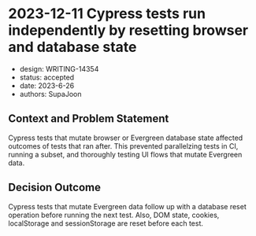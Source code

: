 # 2023-12-11 Cypress tests run independently by resetting browser and database state

- design: WRITING-14354
- status: accepted
- date: 2023-6-26
- authors: SupaJoon

## Context and Problem Statement

Cypress tests that mutate browser or Evergreen database state affected outcomes of tests that ran after. This prevented parallelzing tests in CI, running a subset, and thoroughly testing UI flows that mutate Evergreen data.

## Decision Outcome

Cypress tests that mutate Evergreen data follow up with a database reset operation before running the next test. Also, DOM state, cookies, localStorage and sessionStorage are reset before each test.
